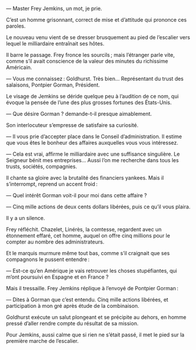 — Master Frey Jemkins, un mot, je prie.

C’est un homme grisonnant, correct de mise et d’attitude qui prononce ces
paroles.

Le nouveau venu vient de se dresser brusquement au pied de l’escalier vers
lequel le milliardaire entraînait ses hôtes.

Il barre le passage. Frey fronce les sourcils ; mais l’étranger parle vite,
comme s’il avait conscience de la valeur des minutes du richissime Américain.

— Vous me connaissez : Goldhurst. Très bien... Représentant du trust des
salaisons, Pontpier Gorman, Président.

Le visage de Jemkins se déride quelque peu à l’audition de ce nom, qui
évoque la pensée de l’une des plus grosses fortunes des États-Unis.

— Que désire Gorman ? demande-t-il presque aimablement.

Son interlocuteur s’empresse de satisfaire sa curiosité.

— Il vous prie d’accepter place dans le Conseil d’administration. Il estime que vous êtes le bonheur des affaires auxquelles vous vous intéressez.

— Cela est vrai, affirme le milliardaire avec une suffisance singulière. Le Seigneur bénit mes entreprises... Aussi l’on me recherche dans tous les trusts, sociétés, compagnies.

Il chante sa gloire avec la brutalité des financiers yankees. Mais il s’interrompt, reprend un accent froid :

— Quel intérêt Gorman voit-il pour moi dans cette affaire ?

— Cinq mille actions de deux cents dollars libérées, puis ce qu’il vous
plaira.

Il y a un silence.

Frey réfléchit. Chazelet, Linérès, la comtesse, regardent avec un étonnement effaré, cet homme, auquel on offre cinq millions pour le compter au nombre des administrateurs.

Et le marquis murmure même tout bas, comme s’il craignait que ses compagnons le pussent entendre :

— Est-ce qu’en Amérique je vais retrouver les choses stupéfiantes, qui
m’ont poursuivi en Espagne et en France ?

Mais il tressaille. Frey Jemkins réplique à l’envoyé de Pontpier Gorman :

— Dites à Gorman que c’est entendu. Cinq mille actions libérées, et participation à mon gré après étude de la combinaison.

Goldhurst exécute un salut plongeant et se précipite au dehors, en homme
pressé d’aller rendre compte du résultat de sa mission.

Pour Jemkins, aussi calme que si rien ne s’était passé, il met le pied sur
la première marche de l’escalier.

